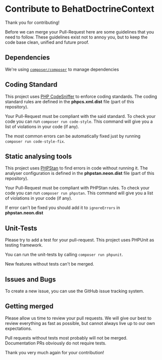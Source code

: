 # Contribute to BehatDoctrineContext

Thank you for contributing!

Before we can merge your Pull-Request here are some guidelines that you need to follow.
These guidelines exist not to annoy you, but to keep the code base clean,
unified and future proof.

## Dependencies

We're using [`composer/composer`](https://github.com/composer/composer) to manage dependencies

## Coding Standard

This project uses [PHP CodeSniffer](https://github.com/squizlabs/PHP_CodeSniffer) to enforce coding standards.
The coding standard rules are defined in the **phpcs.xml.dist** file (part of this repository).

Your Pull-Request must be compliant with the said standard.
To check your code you can run `composer run code-style`. This command will give you a list of violations in your code (if any).

The most common errors can be automatically fixed just by running `composer run code-style-fix`.

[coding standard homepage]: https://github.com/doctrine/coding-standard

## Static analysing tools

This project uses [PHPStan](https://github.com/phpstan/phpstan) to find errors in code without running it.
The analyser configuration is defined in the **phpstan.neon.dist** file (part of this repository).

Your Pull-Request must be compliant with PHPStan rules.
To check your code you can run `composer run phpstan`. This command will give you a list of violations in your code (if any).

If error can't be fixed you should add it to `ignoreErrors` in  **phpstan.neon.dist**

## Unit-Tests

Please try to add a test for your pull-request. This project uses PHPUnit as testing framework.

You can run the unit-tests by calling `composer run phpunit`.

New features without tests can't be merged.

## Issues and Bugs

To create a new issue, you can use the GitHub issue tracking system.

## Getting merged

Please allow us time to review your pull requests. We will give our best to review
everything as fast as possible, but cannot always live up to our own expectations.

Pull requests without tests most probably will not be merged.
Documentation PRs obviously do not require tests.

Thank you very much again for your contribution!
